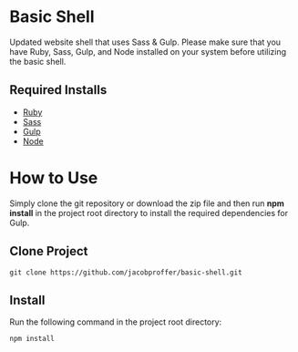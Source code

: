 # Basic Shell

Updated website shell that uses Sass &amp; Gulp. Please make sure that you have Ruby, Sass, Gulp, and Node installed on your system before utilizing the basic shell.

## Required Installs

+ [Ruby](https://www.ruby-lang.org/en/)
+ [Sass](http://sass-lang.com/)
+ [Gulp](http://gulpjs.com/)
+ [Node](https://nodejs.org/en/)

# How to Use

Simply clone the git repository or download the zip file and then run **npm install** in the project root directory to install the required dependencies for Gulp.

## Clone Project

    git clone https://github.com/jacobproffer/basic-shell.git

## Install

Run the following command in the project root directory:

    npm install
